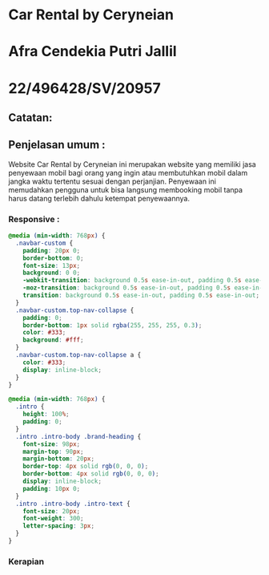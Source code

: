 # Car Rental by Ceryneian
# Afra Cendekia Putri Jallil
# 22/496428/SV/20957

## Catatan:
## Penjelasan umum :
Website Car Rental by Ceryneian ini merupakan website yang memiliki jasa penyewaan mobil bagi orang yang ingin atau membutuhkan mobil dalam jangka waktu tertentu sesuai dengan perjanjian. Penyewaan ini memudahkan pengguna untuk bisa langsung membooking mobil tanpa harus datang terlebih dahulu ketempat penyewaannya. 
### Responsive :


```CSS
@media (min-width: 768px) {
  .navbar-custom {
    padding: 20px 0;
    border-bottom: 0;
    font-size: 13px;
    background: 0 0;
    -webkit-transition: background 0.5s ease-in-out, padding 0.5s ease-in-out;
    -moz-transition: background 0.5s ease-in-out, padding 0.5s ease-in-out;
    transition: background 0.5s ease-in-out, padding 0.5s ease-in-out;
  }
  .navbar-custom.top-nav-collapse {
    padding: 0;
    border-bottom: 1px solid rgba(255, 255, 255, 0.3);
    color: #333;
    background: #fff;
  }
  .navbar-custom.top-nav-collapse a {
    color: #333;
    display: inline-block;
  }
}

@media (min-width: 768px) {
  .intro {
    height: 100%;
    padding: 0;
  }
  .intro .intro-body .brand-heading {
    font-size: 98px;
    margin-top: 90px;
    margin-bottom: 20px;
    border-top: 4px solid rgb(0, 0, 0);
    border-bottom: 4px solid rgb(0, 0, 0);
    display: inline-block;
    padding: 10px 0;
  }
  .intro .intro-body .intro-text {
    font-size: 20px;
    font-weight: 300;
    letter-spacing: 3px;
  }
}
```
### Kerapian
